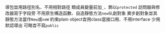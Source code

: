 導包旹用路徑別名、不用相對路徑
類成員變量前加`_`、飾以`protected`
訪問器與修改器寫于字段旁
不用原生構造函數、自造靜態方法`new`㕥創對象
異步創對象旹其靜態方法當作`New`或`neW`
約束plain object旹用class當接口用、不用interface
少用默認導出
可略旹不寫`public`
